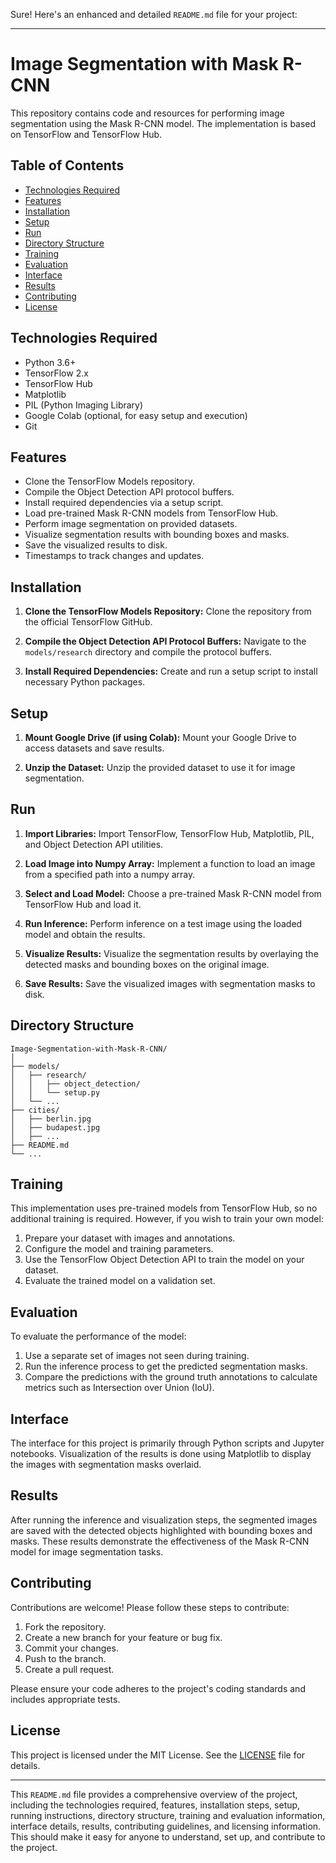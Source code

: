 Sure! Here's an enhanced and detailed `README.md` file for your project:

---

# Image Segmentation with Mask R-CNN

This repository contains code and resources for performing image segmentation using the Mask R-CNN model. The implementation is based on TensorFlow and TensorFlow Hub.

## Table of Contents
- [Technologies Required](#technologies-required)
- [Features](#features)
- [Installation](#installation)
- [Setup](#setup)
- [Run](#run)
- [Directory Structure](#directory-structure)
- [Training](#training)
- [Evaluation](#evaluation)
- [Interface](#interface)
- [Results](#results)
- [Contributing](#contributing)
- [License](#license)

## Technologies Required

- Python 3.6+
- TensorFlow 2.x
- TensorFlow Hub
- Matplotlib
- PIL (Python Imaging Library)
- Google Colab (optional, for easy setup and execution)
- Git

## Features

- Clone the TensorFlow Models repository.
- Compile the Object Detection API protocol buffers.
- Install required dependencies via a setup script.
- Load pre-trained Mask R-CNN models from TensorFlow Hub.
- Perform image segmentation on provided datasets.
- Visualize segmentation results with bounding boxes and masks.
- Save the visualized results to disk.
- Timestamps to track changes and updates.

## Installation

1. **Clone the TensorFlow Models Repository:**
   Clone the repository from the official TensorFlow GitHub.

2. **Compile the Object Detection API Protocol Buffers:**
   Navigate to the `models/research` directory and compile the protocol buffers.

3. **Install Required Dependencies:**
   Create and run a setup script to install necessary Python packages.

## Setup

1. **Mount Google Drive (if using Colab):**
   Mount your Google Drive to access datasets and save results.

2. **Unzip the Dataset:**
   Unzip the provided dataset to use it for image segmentation.

## Run

1. **Import Libraries:**
   Import TensorFlow, TensorFlow Hub, Matplotlib, PIL, and Object Detection API utilities.

2. **Load Image into Numpy Array:**
   Implement a function to load an image from a specified path into a numpy array.

3. **Select and Load Model:**
   Choose a pre-trained Mask R-CNN model from TensorFlow Hub and load it.

4. **Run Inference:**
   Perform inference on a test image using the loaded model and obtain the results.

5. **Visualize Results:**
   Visualize the segmentation results by overlaying the detected masks and bounding boxes on the original image.

6. **Save Results:**
   Save the visualized images with segmentation masks to disk.

## Directory Structure

```
Image-Segmentation-with-Mask-R-CNN/
│
├── models/
│   ├── research/
│   │   ├── object_detection/
│   │   └── setup.py
│   └── ...
├── cities/
│   ├── berlin.jpg
│   ├── budapest.jpg
│   ├── ...
├── README.md
└── ...
```

## Training

This implementation uses pre-trained models from TensorFlow Hub, so no additional training is required. However, if you wish to train your own model:

1. Prepare your dataset with images and annotations.
2. Configure the model and training parameters.
3. Use the TensorFlow Object Detection API to train the model on your dataset.
4. Evaluate the trained model on a validation set.

## Evaluation

To evaluate the performance of the model:

1. Use a separate set of images not seen during training.
2. Run the inference process to get the predicted segmentation masks.
3. Compare the predictions with the ground truth annotations to calculate metrics such as Intersection over Union (IoU).

## Interface

The interface for this project is primarily through Python scripts and Jupyter notebooks. Visualization of the results is done using Matplotlib to display the images with segmentation masks overlaid.

## Results

After running the inference and visualization steps, the segmented images are saved with the detected objects highlighted with bounding boxes and masks. These results demonstrate the effectiveness of the Mask R-CNN model for image segmentation tasks.

## Contributing

Contributions are welcome! Please follow these steps to contribute:

1. Fork the repository.
2. Create a new branch for your feature or bug fix.
3. Commit your changes.
4. Push to the branch.
5. Create a pull request.

Please ensure your code adheres to the project's coding standards and includes appropriate tests.

## License

This project is licensed under the MIT License. See the [LICENSE](LICENSE) file for details.

---

This `README.md` file provides a comprehensive overview of the project, including the technologies required, features, installation steps, setup, running instructions, directory structure, training and evaluation information, interface details, results, contributing guidelines, and licensing information. This should make it easy for anyone to understand, set up, and contribute to the project.
